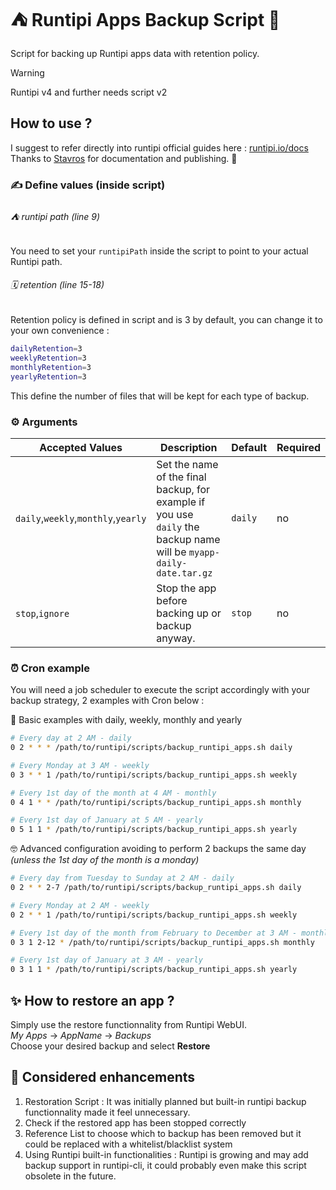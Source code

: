 # ⛺️ Runtipi Apps Backup Script 💾
Script for backing up Runtipi apps data with retention policy.
> [!WARNING]  
> Runtipi v4 and further needs script v2

## How to use ?
I suggest to refer directly into runtipi official guides here : [runtipi.io/docs](https://runtipi.io/docs/guides/auto-backup-apps)  
Thanks to [Stavros](https://github.com/steveiliop56) for documentation and publishing. 🤩

### ✍️ Define values (inside script)
###### ⛺️ runtipi path *(line 9)*
You need to set your `runtipiPath` inside the script to point to your actual Runtipi path.
###### 🗓 retention *(line 15-18)*
Retention policy is defined in script and is 3 by default, you can change it to your own convenience :
```bash
dailyRetention=3
weeklyRetention=3
monthlyRetention=3
yearlyRetention=3
```
This define the number of files that will be kept for each type of backup.
### ⚙️ Arguments

| Accepted Values                     | Description                                                                                                        | Default | Required |
| ----------------------------------- | ------------------------------------------------------------------------------------------------------------------ | ------- | -------- |
| `daily`,`weekly`,`monthly`,`yearly` | Set the name of the final backup, for example if you use `daily` the backup name will be `myapp-daily-date.tar.gz` | `daily` | no       |
| `stop`,`ignore`                     | Stop the app before backing up or backup anyway.                                                                   | `stop`  | no       |

[deprecated]: <>  (| `path`                     | Specify a path to a file describing what apps you want to backup, each app id in a new line.                       | `none`  | no       |)

### ⏰ Cron example
You will need a job scheduler to execute the script accordingly with your backup strategy, 2 examples with Cron below :

👶 Basic examples with daily, weekly, monthly and yearly
```bash
# Every day at 2 AM - daily
0 2 * * * /path/to/runtipi/scripts/backup_runtipi_apps.sh daily

# Every Monday at 3 AM - weekly
0 3 * * 1 /path/to/runtipi/scripts/backup_runtipi_apps.sh weekly

# Every 1st day of the month at 4 AM - monthly
0 4 1 * * /path/to/runtipi/scripts/backup_runtipi_apps.sh monthly

# Every 1st day of January at 5 AM - yearly
0 5 1 1 * /path/to/runtipi/scripts/backup_runtipi_apps.sh yearly
```

🤓 Advanced configuration avoiding to perform 2 backups the same day *(unless the 1st day of the month is a monday)*
```bash
# Every day from Tuesday to Sunday at 2 AM - daily
0 2 * * 2-7 /path/to/runtipi/scripts/backup_runtipi_apps.sh daily

# Every Monday at 2 AM - weekly
0 2 * * 1 /path/to/runtipi/scripts/backup_runtipi_apps.sh weekly

# Every 1st day of the month from February to December at 3 AM - monthly
0 3 1 2-12 * /path/to/runtipi/scripts/backup_runtipi_apps.sh monthly

# Every 1st day of January at 3 AM - yearly
0 3 1 1 * /path/to/runtipi/scripts/backup_runtipi_apps.sh yearly
```

## ✨ How to restore an app ?
Simply use the restore functionnality from Runtipi WebUI.  
*My Apps* &rarr; *AppName* &rarr; *Backups*  
Choose your desired backup and select **Restore**

## 🤔 Considered enhancements
1. Restoration Script : It was initially planned but built-in runtipi backup functionnality made it feel unnecessary.
2. Check if the restored app has been stopped correctly
3. Reference List to choose which to backup has been removed but it could be replaced with a whitelist/blacklist system
4. Using Runtipi built-in functionalities : Runtipi is growing and may add backup support in runtipi-cli, it could probably even make this script obsolete in the future.
